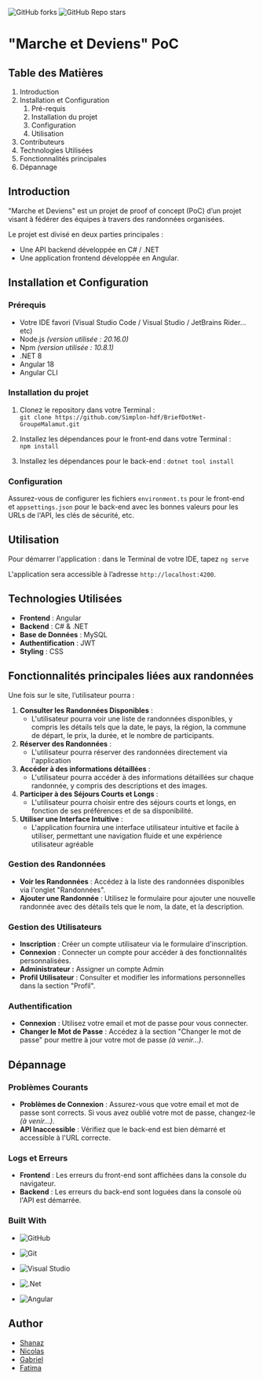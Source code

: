 ![GitHub forks](https://img.shields.io/github/forks/Simplon-hdf/BriefDotNet-GroupeMalamut?style=for-the-badge)
![GitHub Repo stars](https://img.shields.io/github/stars/Simplon-hdf/BriefDotNet-GroupeMalamut?style=for-the-badge)

# "Marche et Deviens" PoC

## **Table des Matières**


1. Introduction
2. Installation et Configuration
    1. Pré-requis
    2. Installation du projet
    3. Configuration
    4. Utilisation
3. Contributeurs
4. Technologies Utilisées
5. Fonctionnalités principales
6. Dépannage

## **Introduction**

"Marche et Deviens" est un projet de proof of concept (PoC) d’un projet visant à fédérer des équipes à travers des randonnées organisées.  

  
Le projet est divisé en deux parties principales : 
- Une API backend développée en C# / .NET
- Une application frontend développée en Angular.

## **Installation et Configuration**

### **Prérequis**

- Votre IDE favori (Visual Studio Code / Visual Studio / JetBrains Rider…etc)
- Node.js *(version utilisée : 20.16.0)*
- Npm *(version utilisée : 10.8.1)*
- .NET 8
- Angular 18
- Angular CLI

### **Installation du projet**

1. Clonez le repository dans votre Terminal : `git clone https://github.com/Simplon-hdf/BriefDotNet-GroupeMalamut.git`
2. Installez les dépendances pour le front-end dans votre Terminal : `npm install`
    
    
3. Installez les dépendances pour le back-end : `dotnet tool install`

### **Configuration**

Assurez-vous de configurer les fichiers `environment.ts` pour le front-end et `appsettings.json` pour le back-end avec les bonnes valeurs pour les URLs de l'API, les clés de sécurité, etc.

## **Utilisation**

Pour démarrer l'application : dans le Terminal de votre IDE, tapez `ng serve`

L'application sera accessible à l’adresse `http://localhost:4200`. 

## **Technologies Utilisées**

- **Frontend** : Angular
- **Backend** : C# & .NET
- **Base de Données** : MySQL
- **Authentification** : JWT
- **Styling** : CSS

## **Fonctionnalités principales liées aux randonnées**

Une fois sur le site, l’utilisateur pourra :

1. **Consulter les Randonnées Disponibles** :
    - L'utilisateur pourra voir une liste de randonnées disponibles, y compris les détails tels que la date, le pays, la région, la commune de départ, le prix, la durée, et le nombre de participants.
2. **Réserver des Randonnées** :
    - L'utilisateur pourra réserver des randonnées directement via l'application
3. **Accéder à des informations détaillées** :
    - L'utilisateur pourra accéder à des informations détaillées sur chaque randonnée, y compris des descriptions et des images.
4. **Participer à des Séjours Courts et Longs** :
    - L'utilisateur pourra choisir entre des séjours courts et longs, en fonction de ses préférences et de sa disponibilité.
5. **Utiliser une Interface Intuitive** :
    - L'application fournira une interface utilisateur intuitive et facile à utiliser, permettant une navigation fluide et une expérience utilisateur agréable

### **Gestion des Randonnées**

- **Voir les Randonnées** : Accédez à la liste des randonnées disponibles via l'onglet "Randonnées".
- **Ajouter une Randonnée** : Utilisez le formulaire pour ajouter une nouvelle randonnée avec des détails tels que le nom, la date, et la description.

### **Gestion des Utilisateurs**

- **Inscription** : Créer un compte utilisateur via le formulaire d'inscription.
- **Connexion** : Connecter un  compte pour accéder à des fonctionnalités personnalisées.
- **Administrateur :** Assigner un compte Admin
- **Profil Utilisateur** : Consulter et modifier les informations personnelles dans la section "Profil".

### **Authentification**

- **Connexion** : Utilisez votre email et mot de passe pour vous connecter.
- **Changer le Mot de Passe** : Accédez à la section "Changer le mot de passe" pour mettre à jour votre mot de passe *(à venir…)*.

## **Dépannage**

### **Problèmes Courants**

- **Problèmes de Connexion** : Assurez-vous que votre email et mot de passe sont corrects. Si vous avez oublié votre mot de passe, changez-le *(à venir…)*.
- **API Inaccessible** : Vérifiez que le back-end est bien démarré et accessible à l'URL correcte.

### **Logs et Erreurs**

- **Frontend** : Les erreurs du front-end sont affichées dans la console du navigateur.
- **Backend** : Les erreurs du back-end sont loguées dans la console où l'API est démarrée.


### Built With

- ![GitHub](https://img.shields.io/badge/github-%23121011.svg?style=for-the-badge&logo=github&logoColor=white)

- ![Git](https://img.shields.io/badge/git-%23F05033.svg?style=for-the-badge&logo=git&logoColor=white)

- ![Visual Studio](https://img.shields.io/badge/Visual%20Studio-5C2D91.svg?style=for-the-badge&logo=visual-studio&logoColor=white)

- ![.Net](https://img.shields.io/badge/.NET-5C2D91?style=for-the-badge&logo=.net&logoColor=white)

- ![Angular](https://img.shields.io/badge/angular-%23DD0031.svg?style=for-the-badge&logo=angular&logoColor=white)

## Author

- [Shanaz](https://github.com/MikkoPet)
- [Nicolas](https://github.com/Nicolas-Puchois)
- [Gabriel](https://github.com/gabrielluthun)
- [Fatima](https://github.com/fat5B)
